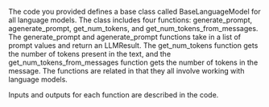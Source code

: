 The code you provided defines a base class called BaseLanguageModel for all language models. The class includes four functions: generate_prompt, agenerate_prompt, get_num_tokens, and get_num_tokens_from_messages. The generate_prompt and agenerate_prompt functions take in a list of prompt values and return an LLMResult. The get_num_tokens function gets the number of tokens present in the text, and the get_num_tokens_from_messages function gets the number of tokens in the message. The functions are related in that they all involve working with language models. 

Inputs and outputs for each function are described in the code.

